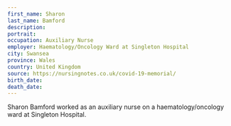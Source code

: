 ```yaml
---
first_name: Sharon
last_name: Bamford
description: 
portrait: 
occupation: Auxiliary Nurse
employer: Haematology/Oncology Ward at Singleton Hospital
city: Swansea
province: Wales
country: United Kingdom
source: https://nursingnotes.co.uk/covid-19-memorial/
birth_date: 
death_date: 
---
```


Sharon Bamford worked as an auxiliary nurse on a haematology/oncology ward at Singleton Hospital.